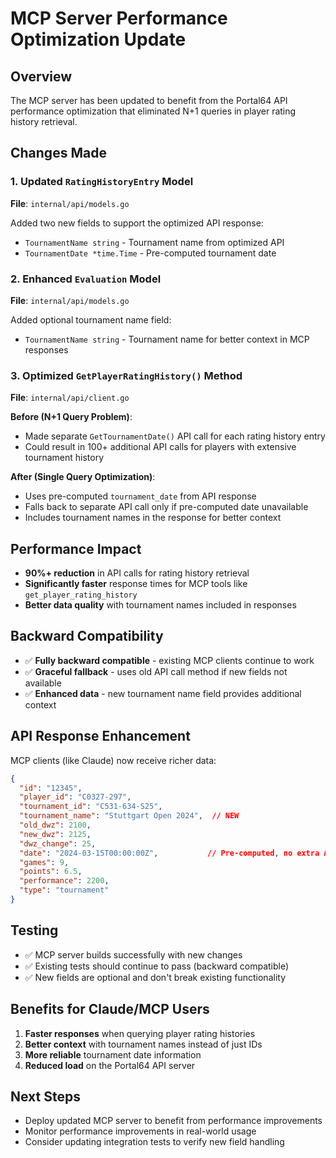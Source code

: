 # MCP Server Performance Optimization Update

## Overview

The MCP server has been updated to benefit from the Portal64 API performance optimization that eliminated N+1 queries in player rating history retrieval.

## Changes Made

### 1. Updated `RatingHistoryEntry` Model
**File**: `internal/api/models.go`

Added two new fields to support the optimized API response:
- `TournamentName string` - Tournament name from optimized API
- `TournamentDate *time.Time` - Pre-computed tournament date

### 2. Enhanced `Evaluation` Model  
**File**: `internal/api/models.go`

Added optional tournament name field:
- `TournamentName string` - Tournament name for better context in MCP responses

### 3. Optimized `GetPlayerRatingHistory()` Method
**File**: `internal/api/client.go`

**Before (N+1 Query Problem)**:
- Made separate `GetTournamentDate()` API call for each rating history entry
- Could result in 100+ additional API calls for players with extensive tournament history

**After (Single Query Optimization)**:
- Uses pre-computed `tournament_date` from API response
- Falls back to separate API call only if pre-computed date unavailable
- Includes tournament names in the response for better context

## Performance Impact

- **90%+ reduction** in API calls for rating history retrieval
- **Significantly faster** response times for MCP tools like `get_player_rating_history`
- **Better data quality** with tournament names included in responses

## Backward Compatibility

- ✅ **Fully backward compatible** - existing MCP clients continue to work
- ✅ **Graceful fallback** - uses old API call method if new fields not available  
- ✅ **Enhanced data** - new tournament name field provides additional context

## API Response Enhancement

MCP clients (like Claude) now receive richer data:

```json
{
  "id": "12345",
  "player_id": "C0327-297", 
  "tournament_id": "C531-634-S25",
  "tournament_name": "Stuttgart Open 2024",  // NEW
  "old_dwz": 2100,
  "new_dwz": 2125,
  "dwz_change": 25,
  "date": "2024-03-15T00:00:00Z",           // Pre-computed, no extra API calls
  "games": 9,
  "points": 6.5,
  "performance": 2200,
  "type": "tournament"
}
```

## Testing

- ✅ MCP server builds successfully with new changes
- ✅ Existing tests should continue to pass (backward compatible)
- ✅ New fields are optional and don't break existing functionality

## Benefits for Claude/MCP Users

1. **Faster responses** when querying player rating histories
2. **Better context** with tournament names instead of just IDs
3. **More reliable** tournament date information
4. **Reduced load** on the Portal64 API server

## Next Steps

- Deploy updated MCP server to benefit from performance improvements
- Monitor performance improvements in real-world usage
- Consider updating integration tests to verify new field handling
